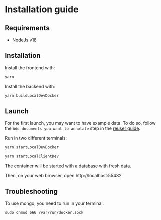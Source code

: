 # Installation guide

## Requirements

- NodeJs v18

## Installation

Install the frontend with:

```sh
yarn
```

Install the backend with:

```sh
yarn buildLocalDevDocker
```

## Launch

For the first launch, you may want to have example data. To do so, follow the `Add documents you want to annotate` step in the [reuser guide](reuserGuide.md).

Run in two different terminals:

```sh
yarn startLocalDevDocker
```

```sh
yarn startLocalClientDev
```

The container will be started with a database with fresh data.

Then, on your web browser, open http://localhost:55432

## Troubleshooting

To use mongo, you need to run in your terminal:

```
sudo chmod 666 /var/run/docker.sock
```
